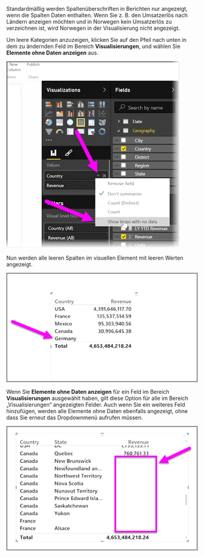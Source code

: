 Standardmäßig werden Spaltenüberschriften in Berichten nur angezeigt, wenn die Spalten Daten enthalten. Wenn Sie z. B. den Umsatzerlös nach Ländern anzeigen möchten und in Norwegen kein Umsatzerlös zu verzeichnen ist, wird Norwegen in der Visualisierung nicht angezeigt.

Um leere Kategorien anzuzeigen, klicken Sie auf den Pfeil nach unten in dem zu ändernden Feld im Bereich **Visualisierungen**, und wählen Sie **Elemente ohne Daten anzeigen** aus.

![](media/3-11c-display-empty-categories/3-11c_1.png)

Nun werden alle leeren Spalten im visuellen Element mit leeren Werten angezeigt.

![](media/3-11c-display-empty-categories/3-11c_2.png)

Wenn Sie **Elemente ohne Daten anzeigen** für ein Feld im Bereich **Visualisierungen** ausgewählt haben, gilt diese Option für alle im Bereich „Visualisierungen“ angezeigten Felder. Auch wenn Sie ein weiteres Feld hinzufügen, werden alle Elemente ohne Daten ebenfalls angezeigt, ohne dass Sie erneut das Dropdownmenü aufrufen müssen.

![](media/3-11c-display-empty-categories/3-11c_3.png)

